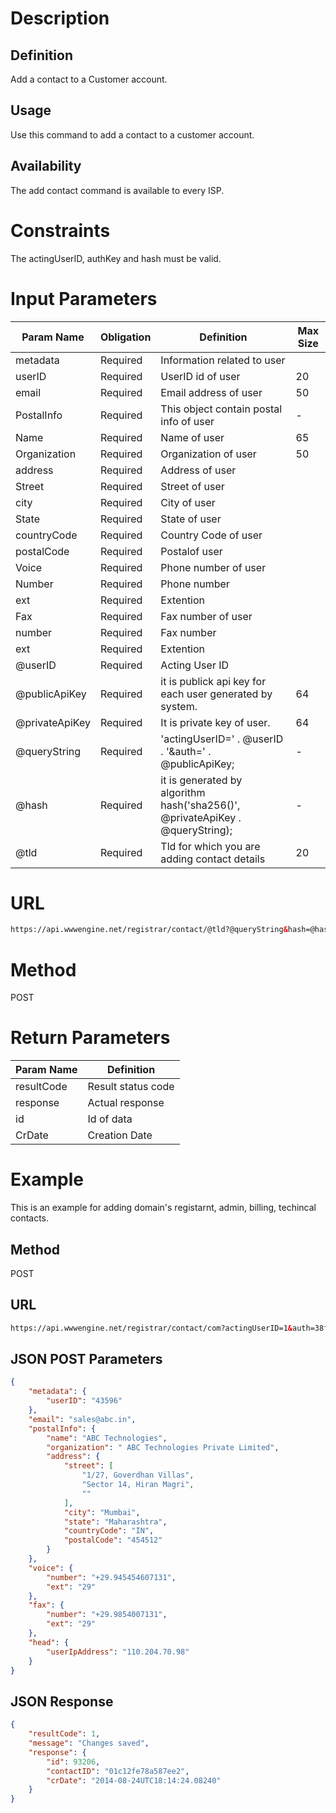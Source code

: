 Description
=============

Definition
------------
Add a contact to a Customer account.

Usage
------------
Use this command to add a contact to a customer account.

Availability
-------------
The add contact command is available to every ISP.

Constraints
=============

The actingUserID, authKey and hash must be valid.

Input Parameters
=================
| Param Name | Obligation | Definition | Max Size |
| ------------- | ------------- | ------------- | ------------- |
|	metadata	|	Required	|	Information related to user	|		|
|	userID	|	Required	|	UserID id of user	|	20	|
|	email	|	Required	|	Email address of user	|	50	|
|	PostalInfo	|	Required	|	This object contain postal info of user	|	-	|
|	Name	|	Required	|	Name of user	|	65	|
|	Organization	|	Required	|	Organization of user	|	50	|
|	address	|	Required	|	Address of user	|		|
|	Street	|	Required	|	Street of user	|		|
|	city	|	Required	|	City of user	|		|
|	State	|	Required	|	State of user	|		|
|	countryCode	|	Required	|	Country Code of user	|		|
|	postalCode	|	Required	|	Postalof user	|		|
|	Voice	|	Required	|	Phone number of user	|		|
|	Number	|	Required	|	Phone number	|		|
|	ext	|	Required	|	Extention	|		|
|	Fax	|	Required	|	Fax number of user	|		|
|	number	|	Required	|	Fax number	|		|
|	ext	|	Required	|	Extention	|		|
|	@userID	|	Required	|	Acting User ID	|		|
|	@publicApiKey	|	Required	|	it is publick api key for each user generated by system.	|	64	|
|	@privateApiKey	|	Required	|	 It is private key of user.	|	64	|
|	@queryString	|	Required	|	'actingUserID=' . @userID . '&auth=' . @publicApiKey;	|	-	|
|	@hash	|	Required	|	it is  generated by algorithm hash('sha256()', @privateApiKey .  @queryString);	|	-	|
|	@tld	|	Required	|	Tld for which you are adding contact details	|	20	|

URL
===========
```html
https://api.wwwengine.net/registrar/contact/@tld?@queryString&hash=@hash
```
Method
========
POST

Return Parameters
=================
| Param Name| Definition |
| ------------- | ------------- |
| resultCode | Result status code |
| response | Actual response |
| id | Id of data |
| CrDate | Creation Date |

Example
=========
This is an example for adding domain's registarnt, admin, billing, techincal contacts.

Method
-------
POST

URL
------

````html
https://api.wwwengine.net/registrar/contact/com?actingUserID=1&auth=38f9c45022de9ccd105545423b77e950af7dbc5eb31660d6bf1160431513f5ae&hash=1ca9b5502935824ea5674e3d8f69663e3dcd077fab85b3810aadcf2ae3fda5d7
````

JSON POST Parameters
--------------

````json
{
    "metadata": {
        "userID": "43596"
    },
    "email": "sales@abc.in",
    "postalInfo": {
        "name": "ABC Technologies",
        "organization": " ABC Technologies Private Limited",
        "address": {
            "street": [
                "1/27, Goverdhan Villas",
                "Sector 14, Hiran Magri",
                ""
            ],
            "city": "Mumbai",
            "state": "Maharashtra",
            "countryCode": "IN",
            "postalCode": "454512"
        }
    },
    "voice": {
        "number": "+29.945454607131",
        "ext": "29"
    },
    "fax": {
        "number": "+29.9854007131",
        "ext": "29"
    },
    "head": {
        "userIpAddress": "110.204.70.98"
    }
}
````

JSON Response
--------------

````json
{
    "resultCode": 1,
    "message": "Changes saved",
    "response": {
        "id": 93206,
        "contactID": "01c12fe78a587ee2",
        "crDate": "2014-08-24UTC18:14:24.08240"
    }
}
````
